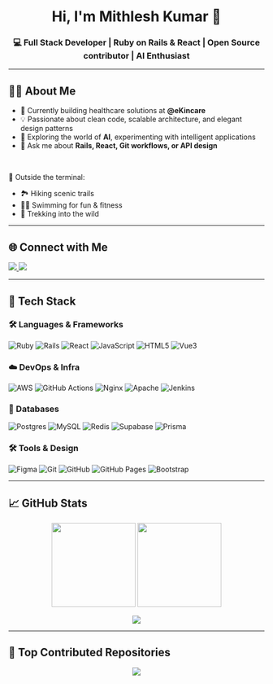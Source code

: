 <!-- Profile Header -->
<h1 align="center">Hi, I'm Mithlesh Kumar 👋</h1>
<h3 align="center">💻 Full Stack Developer | Ruby on Rails & React | Open Source contributor | AI Enthusiast</h3>

---

## 👨‍💻 About Me

- 🔭 Currently building healthcare solutions at **@eKincare**  
- 💡 Passionate about clean code, scalable architecture, and elegant design patterns  
- 🚀 Exploring the world of **AI**, experimenting with intelligent applications  
- 💬 Ask me about **Rails, React, Git workflows, or API design**

<br/>

🌿 Outside the terminal:
- 🏞️ Hiking scenic trails  
- 🏊‍♂️ Swimming for fun & fitness  
- 🥾 Trekking into the wild  

---

## 🌐 Connect with Me

<p align="left">
  <a href="https://instagram.com/kmr_mithlesh" target="_blank">
    <img src="https://img.shields.io/badge/Instagram-%23E4405F.svg?style=for-the-badge&logo=Instagram&logoColor=white"/>
  </a>
  <a href="https://linkedin.com/in/mk581999" target="_blank">
    <img src="https://img.shields.io/badge/LinkedIn-%230077B5.svg?style=for-the-badge&logo=linkedin&logoColor=white"/>
  </a>
</p>

---

## 🧰 Tech Stack

### 🛠 Languages & Frameworks
![Ruby](https://img.shields.io/badge/ruby-%23CC342D.svg?style=for-the-badge&logo=ruby&logoColor=white)
![Rails](https://img.shields.io/badge/rails-%23CC0000.svg?style=for-the-badge&logo=ruby-on-rails&logoColor=white)
![React](https://img.shields.io/badge/react-%2320232a.svg?style=for-the-badge&logo=react&logoColor=%2361DAFB)
![JavaScript](https://img.shields.io/badge/javascript-%23323330.svg?style=for-the-badge&logo=javascript&logoColor=%23F7DF1E)
![HTML5](https://img.shields.io/badge/html5-%23E34F26.svg?style=for-the-badge&logo=html5&logoColor=white)
![Vue3](https://img.shields.io/badge/vue-%23E34F26.svg?style=for-the-badge&logo=vue&logoColor=white)

### ☁️ DevOps & Infra
![AWS](https://img.shields.io/badge/AWS-%23FF9900.svg?style=for-the-badge&logo=amazon-aws&logoColor=white)
![GitHub Actions](https://img.shields.io/badge/github%20actions-%232671E5.svg?style=for-the-badge&logo=githubactions&logoColor=white)
![Nginx](https://img.shields.io/badge/nginx-%23009639.svg?style=for-the-badge&logo=nginx&logoColor=white)
![Apache](https://img.shields.io/badge/apache-%23D42029.svg?style=for-the-badge&logo=apache&logoColor=white)
![Jenkins](https://img.shields.io/badge/jenkins-%232C5263.svg?style=for-the-badge&logo=jenkins&logoColor=white)

### 🧱 Databases
![Postgres](https://img.shields.io/badge/postgres-%23316192.svg?style=for-the-badge&logo=postgresql&logoColor=white)
![MySQL](https://img.shields.io/badge/mysql-4479A1.svg?style=for-the-badge&logo=mysql&logoColor=white)
![Redis](https://img.shields.io/badge/redis-%23DD0031.svg?style=for-the-badge&logo=redis&logoColor=white)
![Supabase](https://img.shields.io/badge/Supabase-3ECF8E?style=for-the-badge&logo=supabase&logoColor=white)
![Prisma](https://img.shields.io/badge/Prisma-3982CE?style=for-the-badge&logo=Prisma&logoColor=white)

### 🛠 Tools & Design
![Figma](https://img.shields.io/badge/figma-%23F24E1E.svg?style=for-the-badge&logo=figma&logoColor=white)
![Git](https://img.shields.io/badge/git-%23F05033.svg?style=for-the-badge&logo=git&logoColor=white)
![GitHub](https://img.shields.io/badge/github-%23121011.svg?style=for-the-badge&logo=github&logoColor=white)
![GitHub Pages](https://img.shields.io/badge/github%20pages-121013?style=for-the-badge&logo=github&logoColor=white)
![Bootstrap](https://img.shields.io/badge/bootstrap-%238511FA.svg?style=for-the-badge&logo=bootstrap&logoColor=white)

---

## 📈 GitHub Stats

<p align="center">
  <img src="https://github-readme-stats.vercel.app/api?username=Kumar-Mithlesh&theme=dark&hide_border=true&count_private=true&show_icons=true" height="165"/>
  <img src="https://github-readme-streak-stats.herokuapp.com/?user=Kumar-Mithlesh&theme=dark&hide_border=true" height="165"/>
</p>

<p align="center">
  <img src="https://github-readme-stats.vercel.app/api/top-langs/?username=Kumar-Mithlesh&theme=dark&hide_border=true&layout=compact&langs_count=6"/>
</p>

---

## 🚀 Top Contributed Repositories
<p align="center">
  <img src="https://github-contributor-stats.vercel.app/api?username=Kumar-Mithlesh&limit=5&theme=dark&combine_all_yearly_contributions=true"/>
</p>
